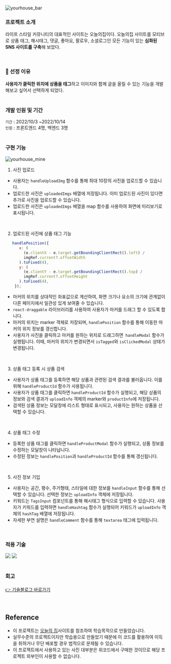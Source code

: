 ![yourhouse_bar](https://user-images.githubusercontent.com/84329979/202771505-581e6d09-b074-4b64-b6c3-368f5717a526.jpg)

### 프로젝트 소개
라이프 스타일 커뮤니티의 대표적인 사이트는 오늘의집이다. 오늘의집 사이트를 모티브로 상품 태그, 해시태그, 댓글, 좋아요, 팔로우, 소셜로그인 모든 기능이 있는 **심화된 SNS 사이트를 구축**해 보았다.

<br>

### 📌 선정 이유
**사용자가 클릭한 위치에 상품을 태그**하고 이미지와 함께 글을 올릴 수 있는 기능을 개발해보고 싶어서 선택하게 되었다.
<br><br>
### 개발 인원 및 기간
`기간` : 2022/10/3 ~2022/10/14 <br>
`인원` : 프론트엔드 4명, 백엔드 3명
<br><br>
### 구현 기능
![yourhouse_mine](https://user-images.githubusercontent.com/84329979/202771445-8ee50891-cadc-49bc-8407-6e14f945b522.gif)

1. 사진 업로드
- 사용자는 `handleUploadImg` 함수를 통해 최대 10장의 사진을 업로드할 수 있습니다.
- 업로드한 사진은 `uploadedImgs` 배열에 저장됩니다. 이미 업로드된 사진이 있다면 추가로 사진을 업로드할 수 있습니다.
- 업로드한 사진은 `uploadedImgs` 배열을 map 함수를 사용하여 화면에 미리보기로 표시됩니다.

<br/>

2. 업로드된 사진에 상품 태그 기능
```javascript
   handlePosition({
      x: (
        (e.clientX - e.target.getBoundingClientRect().left) /
        imgRef.current?.offsetWidth
      ).toFixed(4),
      y: (
        (e.clientY - e.target.getBoundingClientRect().top) /
        imgRef.current?.offsetHeight
      ).toFixed(4),
    });
```
- 마커의 위치를 상대적인 좌표값으로 계산하여, 화면 크기나 요소의 크기에 관계없이 다른 페이지에서 일관성 있게 보여줄 수 있습니다.
- `react-draggable` 라이브러리를 사용하여 사용자가 마커를 드래그 할 수 있도록 합니다.
- 마커의 위치는 marker 객체로 저장되며, `handlePosition` 함수를 통해 이동한 마커의 위치 정보를 갱신합니다.
- 사용자가 사진을 클릭하고 마커를 원하는 위치로 드래그하면` handleModal` 함수가 실행됩니다. 이때, 마커의 위치가 변경되면서 `isTagged`와 `isClickedModal` 상태가 변경됩니다.
  
<br/>

3. 상품 태그 등록 시 상품 검색
- 사용자가 상품 태그를 등록하면 해당 상품과 관련된 검색 결과를 불러옵니다. 이를 위해 `handleProductId` 함수가 사용됩니다.
- 사용자가 상품 태그를 클릭하면 `handleProductId` 함수가 실행되고, 해당 상품의 정보와 검색 결과가 `uploadInfo` 객체의 marker와 `productInfo`에 저장됩니다.
- 검색된 상품 정보는 모달창에 리스트 형태로 표시되고, 사용자는 원하는 상품을 선택할 수 있습니다.

<br/>

4. 상품 태그 수정
- 등록한 상품 태그를 클릭하면 `handleProductModal` 함수가 실행되고, 상품 정보를 수정하는 모달창이 나타납니다.
- 수정된 정보는 `handlePosition`과 `handleProductId` 함수를 통해 갱신됩니다.

<br/>

5. 사진 정보 기입
- 사용자는 공간, 평수, 주거형태, 스타일에 대한 정보를 `handleInput` 함수를 통해 선택할 수 있습니다. 선택한 정보는 `uploadInfo` 객체에 저장됩니다.
- 키워드는 `TagsInput` 컴포넌트를 통해 해시태그 형식으로 입력할 수 있습니다. 사용자가 키워드를 입력하면 `handleHashtag` 함수가 실행되어 키워드가 `uploadInfo` 객체의 `hashTag` 배열에 저장됩니다.
- 자세한 부연 설명은 `handleComment` 함수를 통해 `textarea` 태그에 입력됩니다.

<br>

### 적용 기술
<div>
<img src="https://img.shields.io/badge/react-61DAFB?style=for-the-badge&logo=react&logoColor=white"> <img src="https://img.shields.io/badge/styled-components-DB7093?style=for-the-badge&logo=styled-components&logoColor=white">
</div>

<br>

### 회고
#### 
[👉 기술블로그 바로가기](https://velog.io/@gamangee/%EB%84%88%EB%84%A4%EC%A7%91-2%EC%B0%A8-%ED%94%84%EB%A1%9C%EC%A0%9D%ED%8A%B8-%EC%B5%9C%EC%A2%85-%ED%9A%8C%EA%B3%A0)

<br>

## Reference

- 이 프로젝트는 [오늘의 집](https://ohou.se/)사이트를 참조하여 학습목적으로 만들었습니다.
- 실무수준의 프로젝트이지만 학습용으로 만들었기 때문에 이 코드를 활용하여 이득을 취하거나 무단 배포할 경우 법적으로 문제될 수 있습니다.
- 이 프로젝트에서 사용하고 있는 사진 대부분은 위코드에서 구매한 것이므로 해당 프로젝트 외부인이 사용할 수 없습니다.
